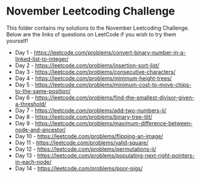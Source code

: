 # November Leetcoding Challenge

This folder contains my solutions to the November Leetcoding Challenge. Below are the links of questions on LeetCode if you wish to try them yourself!

* Day 1 - https://leetcode.com/problems/convert-binary-number-in-a-linked-list-to-integer/
* Day 2 - https://leetcode.com/problems/insertion-sort-list/
* Day 3 - https://leetcode.com/problems/consecutive-characters/
* Day 4 - https://leetcode.com/problems/minimum-height-trees/
* Day 5 - https://leetcode.com/problems/minimum-cost-to-move-chips-to-the-same-position/
* Day 6 - https://leetcode.com/problems/find-the-smallest-divisor-given-a-threshold/
* Day 7 - https://leetcode.com/problems/add-two-numbers-ii/
* Day 8 - https://leetcode.com/problems/binary-tree-tilt/
* Day 9 - https://leetcode.com/problems/maximum-difference-between-node-and-ancestor/
* Day 10 - https://leetcode.com/problems/flipping-an-image/
* Day 11 - https://leetcode.com/problems/valid-square/
* Day 12 - https://leetcode.com/problems/permutations-ii/
* Day 13 - https://leetcode.com/problems/populating-next-right-pointers-in-each-node/
* Day 14 - https://leetcode.com/problems/poor-pigs/
